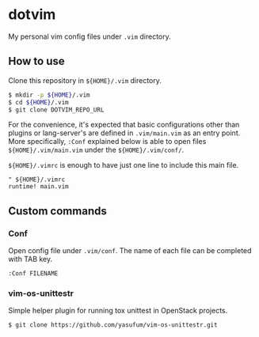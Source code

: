 # dotvim

My personal vim config files under `.vim` directory.

## How to use

Clone this repository in `${HOME}/.vim` directory.

```sh
$ mkdir -p ${HOME}/.vim
$ cd ${HOME}/.vim
$ git clone DOTVIM_REPO_URL
```

For the convenience, it's expected that basic configurations other than plugins
or lang-server's are defined in `.vim/main.vim` as an entry point.
More specifically, `:Conf` explained below is able to open files
`${HOME}/.vim/main.vim` under the `${HOME}/.vim/conf/`.

`${HOME}/.vimrc` is enough to have just one line to include this main file.

```vim
" ${HOME}/.vimrc
runtime! main.vim
```

## Custom commands

### Conf

Open config file under `.vim/conf`. The name of each file can be completed with
TAB key.

```vim
:Conf FILENAME
```

### vim-os-unittestr

Simple helper plugin for running tox unittest in OpenStack projects.

```sh
$ git clone https://github.com/yasufum/vim-os-unittestr.git
```
